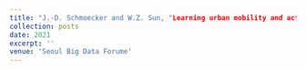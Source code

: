 ```yaml
---
title: "J.-D. Schmoecker and W.Z. Sun, "Learning urban mobility and activity patterns with Kyoto case study during and after COVID-19", 2021 Seoul Big Data Forum, online."
collection: posts
date: 2021
excerpt: ''
venue: 'Seoul Big Data Forume'
---
```

